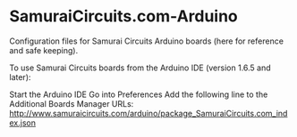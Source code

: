 # SamuraiCircuits.com-Arduino

Configuration files for Samurai Circuits Arduino boards (here for reference and safe keeping).

To use Samurai Circuits boards from the Arduino IDE (version 1.6.5 and later):

Start the Arduino IDE
Go into Preferences
Add the following line to the Additional Boards Manager URLs:
  http://www.samuraicircuits.com/arduino/package_SamuraiCircuits.com_index.json

